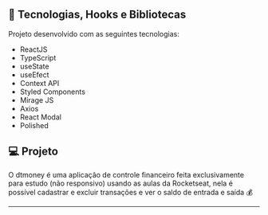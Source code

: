 ## 🚀 Tecnologias, Hooks e Bibliotecas

Projeto desenvolvido com as seguintes tecnologias:

- ReactJS
- TypeScript
- useState 
- useEfect 
- Context API 
- Styled Components 
- Mirage JS 
- Axios 
- React Modal 
- Polished 

## 💻 Projeto

O dtmoney é uma aplicação de controle financeiro feita exclusivamente para estudo (não responsivo) usando as aulas da Rocketseat, nela é possível cadastrar e excluir transações e ver o saldo de entrada e saída 💰

---